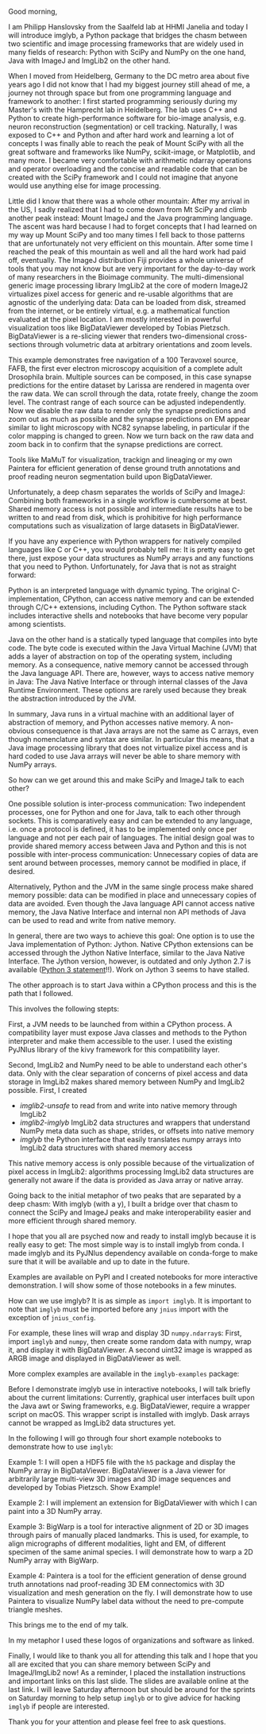 Good morning,

I am Philipp Hanslovsky from the Saalfeld lab at HHMI Janelia and today I will introduce imglyb, a Python package that bridges the chasm between two scientific and image processing frameworks that are widely used in many fields of research: Python with SciPy and NumPy on the one hand, Java with ImageJ and ImgLib2 on the other hand.

When I moved from Heidelberg, Germany to the DC metro area about five years ago I did not know that I had my biggest journey still ahead of me, a journey not through space but from one programming language and framework to another: I first started programming seriously during my Master's with the Hamprecht lab in Heidelberg. The lab uses C++ and Python to create high-performance software for bio-image analysis, e.g. neuron reconstruction (segmentation) or cell tracking. Naturally, I was exposed to C++ and Python and after hard work and learning a lot of concepts I was finally able to reach the peak of Mount SciPy with all the great software and frameworks like NumPy, scikit-image, or Matplotlib, and many more. I became very comfortable with arithmetic ndarray operations and operator overloading and the concise and readable code that can be created with the SciPy framework and I could not imagine that anyone would use anything else for image processing.

Little did I know that there was a whole other mountain: After my arrival in the US, I sadly realized that I had to come down from Mt SciPy and climb another peak instead: Mount ImageJ and the Java programming language. The ascent was hard because I had to forget concepts that I had learned on my way up Mount SciPy and too many times I fell back to those patterns that are unfortunately not very efficient on this mountain. After some time I reached the peak of this mountain as well and all the hard work had paid off, eventually. The ImageJ distribution Fiji provides a whole universe of tools that you may not know but are very important for the day-to-day work of many researchers in the Bioimage community. The multi-dimensional generic image processing library ImgLib2 at the core of modern ImageJ2 virtualizes pixel access for generic and re-usable algorithms that are agnostic of the underlying data: Data can be loaded from disk, streamed from the internet, or be entirely virtual, e.g. a mathematical function evaluated at the pixel location. I am mostly interested in powerful visualization toos like BigDataViewer developed by Tobias Pietzsch. BigDataViewer is a re-slicing viewer that renders two-dimensional cross-sections through volumetric data at arbitrary orientations and zoom levels. 

This example demonstrates free navigation of a 100 Teravoxel source, FAFB, the first ever electron microscopy acquisition of a complete adult Drosophila brain. Multiple sources can be composed, in this case synapse predictions for the entire dataset by Larissa are rendered in magenta over the raw data. We can scroll through the data, rotate freely, change the zoom level. The contrast range of each source can be adjusted independently. Now we disable the raw data to render only the synapse predictions and zoom out as much as possible and the synapse predictions on EM appear similar to light microscopy with NC82 synapse labeling, in particular if the color mapping is changed to green. Now we turn back on the raw data and zoom back in to confirm that the synapse predictions are correct.

Tools like MaMuT for visualization, trackign and lineaging or my own Paintera for efficient generation of dense ground truth annotations and proof reading neuron segmentation build upon BigDataViewer. 

Unfortunately, a deep chasm separates the worlds of SciPy and ImageJ: Combining both frameworks in a single workflow is cumbersome at best. Shared memory access is not possible and intermediate results have to be written to and read from disk, which is prohibitive for high performance computations such as visualization of large datasets in BigDataViewer.

If you have any experience with Python wrappers for natively compiled languages like C or C++, you would probably tell me: It is pretty easy to get there, just expose your data structures as NumPy arrays and any functions that you need to Python. Unfortunately, for Java that is not as straight forward:

Python is an interpreted language with dynamic typing. The original C-implementation, CPython, can access native memory and can be extended through C/C++ extensions, including Cython. The Python software stack includes interactive shells and notebooks that have become very popular among scientists.

Java on the other hand is a statically typed language that compiles into byte code. The byte code is executed within the Java Virtual Machine (JVM) that adds a layer of abstraction on top of the operating system, including memory. As a consequence, native memory cannot be accessed through the Java language API. There are, however, ways to access native memory in Java: The Java Native Interface or through internal classes of the Java Runtime Environment. These options are rarely used because they break the abstraction introduced by the JVM.

In summary, Java runs in a virtual machine with an additional layer of abstraction of memory, and Python accesses native memory. A non-obvious consequence is that Java arrays are not the same as C arrays, even though nomenclature and syntax are similar. In particular this means, that a Java image processing library that does not virtualize pixel access and is hard coded to use Java arrays will never be able to share memory with NumPy arrays. 

So how can we get around this and make SciPy and ImageJ talk to each other?

One possible solution is inter-process communication: Two independent processes, one for Python and one for Java, talk to each other through sockets. This is comparatively easy and can be extended to any language, i.e. once a protocol is defined, it has to be implemented only once per language and not per each pair of languages. The initial design goal was to provide shared memory access between Java and Python and this is not possible with inter-process communication: Unnecessary copies of data are sent around between processes, memory cannot be modified in place, if desired.

Alternatively, Python and the JVM in the same single process make shared memory possible: data can be modified in place and unnecessary copies of data are avoided. Even though the Java language API cannot access native memory, the Java Native Interface and internal non API methods of Java can be used to read and write from native memory.

In general, there are two ways to achieve this goal: One option is to use the Java implementation of Python: Jython. Native CPython extensions can be accessed through the Jython Native Interface, similar to the Java Native Interface. The Jython version, however, is outdated and only Jython 2.7 is available ([Python 3 statement](https://python3statement.org)!!). Work on Jython 3 seems to have stalled.

The other approach is to start Java within a CPython process and this is the path that I followed.

This involves the following stepts:

First, a JVM needs to be launched from within a CPython process. A compatibility layer must expose Java classes and methods to the Python interpreter and make them accessible to the user. I used the existing PyJNIus library of the kivy framework for this compatibility layer.

Second, ImgLib2 and NumPy need to be able to understand each other's data. Only with the clear separation of concerns of pixel access and data storage in ImgLib2 makes shared memory between NumPy and ImgLib2 possible. First, I created 
 - *imglib2-unsafe* to read from and write into native memory through ImgLib2
 - *imglib2-imglyb* ImgLib2 data structures and wrappers that understand NumPy meta data such as shape, strides, or offsets into native memory
 - *imglyb* the Python interface that easily translates numpy arrays into ImgLib2 data structures with shared memory access

This native memory access is only possible because of the virtualization of pixel access in ImgLib2: algorithms processing ImgLib2 data structures are generally not aware if the data is provided as Java array or native array.

Going back to the initial metaphor of two peaks that are separated by a deep chasm: With imglyb (with a y), I built a bridge over that chasm to connect the SciPy and ImageJ peaks and make interoperability easier and more efficient through shared memory.

I hope that you all are psyched now and ready to install imglyb because it is really easy to get: The most simple way is to install imglyb from conda. I made imglyb and its PyJNIus dependency available on conda-forge to make sure that it will be available and up to date in the future.

Examples are available on PyPI and I created notebooks for more interactive demonstration. I will show some of those notebooks in a few minutes.

How can we use imglyb? It is as simple as `import imglyb`. It is important to note that `imglyb` must be imported before any `jnius` import with the exception of `jnius_config`.

For example, these lines will wrap and display 3D `numpy.ndarray`s: First, import `imglyb` and `numpy`, then create some random data with numpy, wrap it, and display it with BigDataViewer. A second uint32 image is wrapped as ARGB image and displayed in BigDataViewer as well.

More complex examples are available in the `imglyb-examples` package:

Before I demonstrate imglyb use in interactive notebooks, I will talk briefly about the current limitations: Currently, graphical user interfaces built upon the Java awt or Swing frameworks, e.g. BigDataViewer, require a wrapper script on macOS. This wrapper script is installed with imglyb. Dask arrays cannot be wrapped as ImgLib2 data structures  yet.

In the following I will go through four short example notebooks to demonstrate how to use `imglyb`:

Example 1: I will open a HDF5 file with the `h5` package and display the NumPy array in BigDataViewer. BigDataViewer is a Java viewer for arbitrarily large multi-view 3D images and 3D image sequences and developed by Tobias Pietzsch. Show Example!

Example 2: I will implement an extension for BigDataViewer with which I can paint into a 3D NumPy array.

Example 3: BigWarp is a tool for interactive alignment of 2D or 3D images through pairs of manually placed landmarks. This is used, for example, to align micrographs of different modalities, light and EM, of different specimen of the same animal species. I will demonstrate how to warp a 2D NumPy array with BigWarp.

Example 4: Paintera is a tool for the efficient generation of dense ground truth annotations nad proof-reading 3D EM connectomics with 3D visualization and mesh generation on the fly. I will demonstrate how to use Paintera to visualize NumPy label data without the need to pre-compute triangle meshes.

This brings me to the end of my talk.

In my metaphor I used these logos of organizations and software as linked.

Finally, I would like to thank you all for attending this talk and I hope that you all are excited that you can share memory between SciPy and ImageJ/ImgLib2 now! As a reminder, I placed the installation instructions and important links on this last slide. The slides are available online at the last link. I will leave Saturday afternoon but should be around for the sprints on Saturday morning to help setup `imglyb` or to give advice for hacking `imglyb` if people are interested.

Thank you for your attention and please feel free to ask questions.

